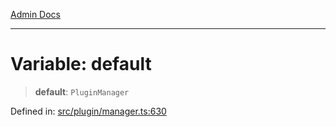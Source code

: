 [Admin Docs](/)

***

# Variable: default

> **default**: `PluginManager`

Defined in: [src/plugin/manager.ts:630](https://github.com/PalisadoesFoundation/talawa-admin/blob/main/src/plugin/manager.ts#L630)
